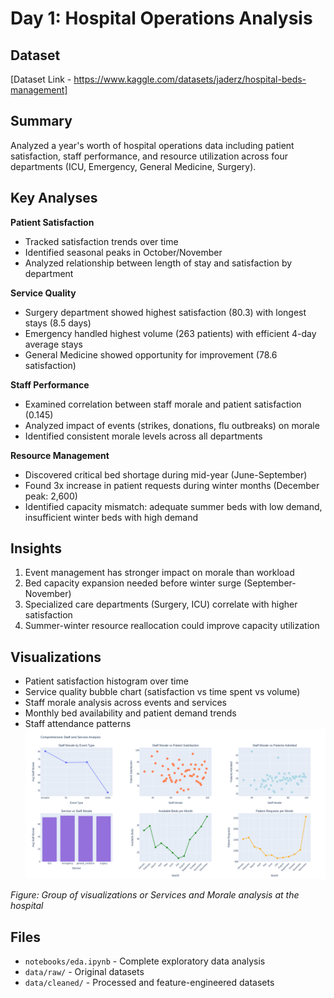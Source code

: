 # Day 1: Hospital Operations Analysis

## Dataset

[Dataset Link - https://www.kaggle.com/datasets/jaderz/hospital-beds-management]

## Summary

Analyzed a year's worth of hospital operations data including patient satisfaction, staff performance, and resource utilization across four departments (ICU, Emergency, General Medicine, Surgery).

## Key Analyses

**Patient Satisfaction**
- Tracked satisfaction trends over time
- Identified seasonal peaks in October/November
- Analyzed relationship between length of stay and satisfaction by department

**Service Quality**
- Surgery department showed highest satisfaction (80.3) with longest stays (8.5 days)
- Emergency handled highest volume (263 patients) with efficient 4-day average stays
- General Medicine showed opportunity for improvement (78.6 satisfaction)

**Staff Performance**
- Examined correlation between staff morale and patient satisfaction (0.145)
- Analyzed impact of events (strikes, donations, flu outbreaks) on morale
- Identified consistent morale levels across all departments

**Resource Management**
- Discovered critical bed shortage during mid-year (June-September)
- Found 3x increase in patient requests during winter months (December peak: 2,600)
- Identified capacity mismatch: adequate summer beds with low demand, insufficient winter beds with high demand

## Insights

1. Event management has stronger impact on morale than workload
2. Bed capacity expansion needed before winter surge (September-November)
3. Specialized care departments (Surgery, ICU) correlate with higher satisfaction
4. Summer-winter resource reallocation could improve capacity utilization

## Visualizations

- Patient satisfaction histogram over time
- Service quality bubble chart (satisfaction vs time spent vs volume)
- Staff morale analysis across events and services
- Monthly bed availability and patient demand trends
- Staff attendance patterns
![Services and Morale Visualization](viz/hospital_morale.png)

*Figure: Group of visualizations or Services and Morale analysis at the hospital*

## Files

- `notebooks/eda.ipynb` - Complete exploratory data analysis
- `data/raw/` - Original datasets
- `data/cleaned/` - Processed and feature-engineered datasets
